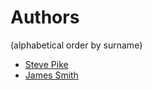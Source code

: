 # Authors

(alphabetical order by surname)

* [Steve Pike](http://github.com/stringfellow)
* [James Smith](http://github.com/Floppy)

